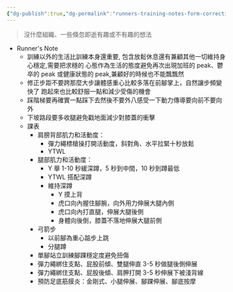 ```yaml
---
{"dg-publish":true,"dg-permalink":"runners-training-notes-form-corrections","permalink":"/runners-training-notes-form-corrections/","title":"Runner's Training Notes: Form Corrections and Exercise Routines","tags":["running","training","fitness","injury-prevention","exercise"]}
---
```


> 沒什麼組織、一些倏忽即逝有趣或不有趣的想法

- Runner's Note
  - 訓練以外的生活比訓練本身還重要, 包含放鬆休息還有兼顧其他一切維持身心穩定,需要把求穩的 心態作為生活的態度避免再次出現加班的 peak、鬱卒的 peak 或健康狀態的 peak,兼顧好的時候也不能飄飄然
  - 修正步距不要跨那麼大步讓體感重心比較多落在前腳掌上，自然讓步頻變快了 跑起來也比較舒服一點和減少受傷的機會
  - 踩階梯要再確實一點踩下去然後不要外八感受一下動力傳導要向前不要向外
  - 下坡路段要多收腿避免戳地面減少對膝蓋的衝擊
  - 課表
    - 肩膀背部肌力和活動度：
      - 彈力繩標槍操打開活動度，斜對角、水平拉緊十秒放鬆
      - YTWL
    - 腿部肌力和活動度：
      - Y 舉 1-10 秒緩深蹲，5 秒到中間，10 秒到蹲最低
      - YTWL 搭配深蹲
      - 維持深蹲
        - Y 摸上背
        - 虎口向內握住腳腕，向外用力伸展大腿內側
        - 虎口向內打直腿，伸展大腿後側
        - 身體向後倒，膝蓋不落地伸展大腿前側
    - 弓箭步
      - 以前腳為重心踮步上跳
      - 分腿蹲
    - 單腳站立訓練腳踝穩定度避免扭傷
    - 彈力繩綁住支點、屁股前傾、雙腿伸直 3-5 秒做腿後側伸展
    - 彈力繩綁住支點、屁股後傾、肩胛打開 3-5 秒伸展下被淺背線
    - 預防足底筋膜炎：金剛式、小腿伸展、腳踝伸展、腳底按摩

